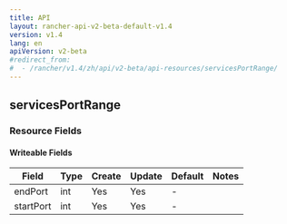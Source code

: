 ```yaml
---
title: API
layout: rancher-api-v2-beta-default-v1.4
version: v1.4
lang: en
apiVersion: v2-beta
#redirect_from:
#  - /rancher/v1.4/zh/api/v2-beta/api-resources/servicesPortRange/
---
```


## servicesPortRange



### Resource Fields

#### Writeable Fields

Field | Type | Create | Update | Default | Notes
---|---|---|---|---|---
endPort | int | Yes | Yes | - | 
startPort | int | Yes | Yes | - | 



<br>
